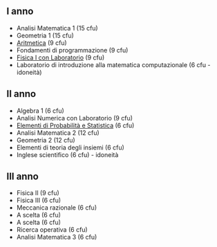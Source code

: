## I anno 

- Analisi Matematica 1 (15 cfu)
- Geometria 1 (15 cfu)
- [Aritmetica](./Aritmetica) (9 cfu)
- Fondamenti di programmazione (9 cfu)
- [Fisica I con Laboratorio](./Fisica%201/) (9 cfu)
- Laboratorio di introduzione alla matematica computazionale (6 cfu - idoneità)

## II anno 

- Algebra 1 (6 cfu)
- Analisi Numerica con Laboratorio (9 cfu)
- [Elementi di Probabilità e Statistica](Elementi%20di%20Probabilità%20e%20Statistica) (6 cfu)
- Analisi Matematica 2 (12 cfu)
- Geometria 2 (12 cfu)
- Elementi di teoria degli insiemi (6 cfu)
- Inglese scientifico (6 cfu) - idoneità

 ## III anno
- Fisica II (9 cfu)
- Fisica III (6 cfu)
- Meccanica razionale (6 cfu)
- A scelta (6 cfu)
- A scelta (6 cfu)
- Ricerca operativa (6 cfu)
- Analisi Matematica 3 (6 cfu)
